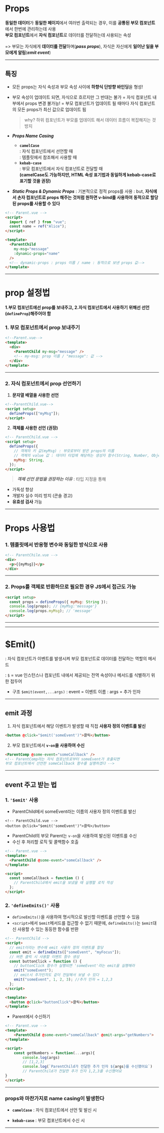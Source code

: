# Props

**동일한 데이터**가 **동일한 페이지**에서 여러번 출력되는 경우,
이를 **공통된 부모 컴포넌트**에서 한번에 관리하는데 사용
<br> **부모 컴포넌트**에서 **자식 컴포넌트**로 데이터를 전달하는데 사용되는 속성
<br><br>
=> 부모는 자식에게 **데이터를 전달**하며(_**pass props**_),
자식은 자신에게 **일어난 일을 부모에게 알림**(_**emit event**_)

---

## 특징

- 모든 props는 자식 속성과 부모 속성 사이에 **하향식 단방향 바인딩**을 형성!
- 부모 속성이 업데이트 되면, 자식으로 흐르지만 그 반대는 불가
  = 자식 컴포넌트 내부에서 props 변경 불가능!
  = 부모 컴포넌트가 업데이트 될 때마다 자식 컴포넌트의 모든 props가 최신 값으로 업데이트 됨

  > why?
  > 하위 컴포넌트가 부모를 업데이트 해서 데이터 흐름이 복잡해지는 것 방지

- _**Props Name Casing**_
  - **`camelCase`** <br>
    : 자식 컴포넌트에서 선언할 때<br>
    : 템플릿에서 참조해서 사용할 때<br>
  - **`kebab-case`**<br>
    : 부모 컴포넌트에서 자식 컴포넌트로 전달할 때
    <br>**(camelCase도 가능하지만, HTML 속성 표기법과 동일하게 kebab-case로 표기할 것을 권장)**
- _**Static Props & Dynamic Props**_
  : 기본적으로 정적 props를 사용
  : but, **자식에서 손자 컴포넌트로 props 해주는 것처럼 원하면 v-bind를 사용하여 동적으로 할당된 props를 사용할 수 있다**

```html
<!-- Parent.vue -->
<script>
  import { ref } from "vue";
  const name = ref("Alice");
</script>

<template>
  <ParentChild
    my-msg="message"
    :dynamic-props="name"
  />
  <!-- dynamic-props : props 이름 / name : 동적으로 보낸 props 값-->
</template>
```

---

# prop 설정법

**1.부모 컴포넌트에선 prop를 보내주고, 2.자식 컴포넌트에서 사용하기 위해선 선언(`defineProp`)해주어야 함**

### 1. 부모 컴포넌트에서 prop 보내주기

```html
<!--Parent.vue-->
<template>
  <div>
    <ParentChild my-msg="message" />
    <!-- my-msg: prop 이름 / "message": 값 -->
  </div>
</template>
```

---

### 2. 자식 컴포넌트에서 prop 선언하기

1. **문자열 배열을 사용한 선언**

```html
<!--ParentChild.vue-->
<script setup>
  defineProps(["myMsg"]);
</script>
```

2. **객체를 사용한 선언 (권장)**

```html
<!-- ParentChild.vue -->
<script setup>
  defineProps({
    // 객체의 키 값(myMsg) : 부모로부터 받은 props의 이름
    // 객체의 value 값 : 데이터 타입에 해당하는 생성자 함수(String, Number, Object..)
    myMsg: String,
  });
</script>
```

> _**객체 선언 문법을 권장하는 이유**_
> : 타입 지정을 통해

- 가독성 향상
- 개발자 실수 미리 방지 (콘솔 경고)
- **유효성 검사** 가능

---

# Props 사용법

### 1. 템플릿에서 반응형 변수와 동일한 방식으로 사용

```html
<!-- ParentChile.vue -->
<div>
  <p>{{myMsg}}</p>
</div>
```

---

### 2. Props를 객체로 반환하므로 필요한 경우 JS에서 접근도 가능

```html
<script setup>
  const props = defineProps({ myMsg: String });
  console.log(props); // {myMsg:'message'}
  console.log(props.myMsg); // 'message'
</script>
```

---

---

# $Emit()

: 자식 컴포넌트가 이벤트를 발생시켜 부모 컴포넌트로 데이터를 전달하는 역할의 메서드

: `$` = vue 인스턴스나 컴포넌트 내에서 제공되는 전역 속성이나 메서드를 식별하기 위한 접두어

- 구조
  `$emit(event,...args)`
  : event = 이벤트 이름
  : args = 추가 인자

---

## emit 과정

1. 자식 컴포넌트에서 해당 이벤트가 발생할 때 직접 **사용자 정의 이벤트를 발신**

```html
<button @click="$emit('someEvent')">클릭</button>
```

2. 부모 컴포넌트에서 **`v-on`을 사용하여 수신**

```html
<ParentComp @some-event="someCallback" />
<!-- ParentComp라는 자식 컴포넌트로부터 someEvent가 호출되면 
부모 컴포넌트에서 선언한 someCallback 함수를 실행하겠다 -->
```

---

## event 주고 받는 법

### 1. `'$emit'` 사용

- ParentChild에서 someEvent라는 이름의 사용자 정의 이벤트를 발신

```
<!-- ParentChild.vue -->
<button @click="$emit('someEvent')">클릭</button>
```

- ParentChild의 부모 Parent는 `v-on`을 사용하여 발신된 이벤트를 수신
- 수신 후 처리할 로직 및 콜백함수 호출

```html
<!-- Parent.vue -->
<template>
  <ParentChild @some-event="someCallback" />
</template>

<script>
  const someCallback = function () {
    // ParentChild에서 emit을 보냈을 때 실행할 로직 작성
  };
</script>
```

### 2. `'defineEmits()'` 사용

- `defineEmits()`을 사용하여 명시적으로 발신할 이벤트를 선언할 수 있음
- `<script>`에서 `$emit`메서드를 접근할 수 없기 때문에, `defineEmits()`는 `$emit`대신 사용할 수 있는 동등한 함수를 반환

```html
<!-- ParentChild -->
<script>
  // emit이라는 변수에 emit 사용자 정의 이벤트를 할당
  const emit = defineEmits(["someEvent", "myFocus"]);
  // 버튼 클릭 시 사용할 이벤트 함수 생성
  const buttonClick = function () {
    // buttonClick 함수가 실행되면 'someEvent'라는 emit을 실행해라
    emit("someEvent");
    // emit시 추가인자도 같이 전달해서 보낼 수 있다
    emit("someEvent", 1, 2, 3); //추가 인자 = 1,2,3
  };
</script>

<template>
  <button @click="buttonClick">클릭</button>
</template>
```

- Parent에서 수신하기

```html
<!-- Parent.vue -->
<template>
	<ParentChild @some-event="someCallback" @emit-args="getNumbers">
</template>

<script>
	const getNumbers = function(...args){
  		console.log(args)
  		// [1,2,3]
  		console.log(`ParentChild가 전달한 추가 인자 ${args}를 수신했어요`)
  		// ParentChild가 전달한 추가 인자 1,2,3를 수신했어요
}
</script>
```

---

### props와 마찬가지로 name casing이 발생한다

- **`camelCase`**
  : 자식 컴포넌트에서 선언 및 발신 시

- **`kebab-case`**
  : 부모 컴포넌트에서 수신 시

---
